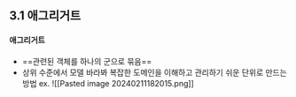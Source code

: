 ## 3.1 애그리거트

#### 애그리거트 
* ==관련된 객체를 하나의 군으로 묶음==
* 상위 수준에서 모델 바라봐 복잡한 도메인을 이해하고 관리하기 쉬운 단위로 만드는 방법
	ex. ![[Pasted image 20240211182015.png]]